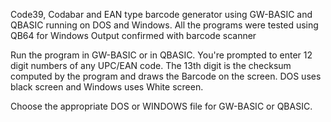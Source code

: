 Code39, Codabar and EAN type barcode generator using GW-BASIC and QBASIC running on DOS and Windows. All the programs were tested using QB64 for Windows  Output confirmed with barcode scanner  

Run the program in GW-BASIC or in QBASIC. You're prompted to enter 12 digit numbers of any UPC/EAN code. The 13th digit is the checksum computed by the program and draws the Barcode on the screen. DOS uses black screen and Windows uses White screen.

Choose the appropriate DOS or WINDOWS file for GW-BASIC or QBASIC. 
